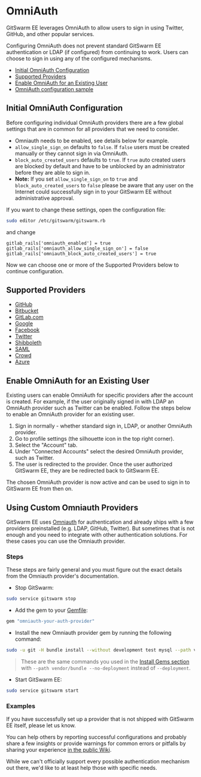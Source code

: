 # OmniAuth

GitSwarm EE leverages OmniAuth to allow users to sign in using Twitter,
GitHub, and other popular services.

Configuring OmniAuth does not prevent standard GitSwarm EE authentication
or LDAP (if configured) from continuing to work. Users can choose to sign
in using any of the configured mechanisms.

- [Initial OmniAuth Configuration](#initial-omniauth-configuration)
- [Supported Providers](#supported-providers)
- [Enable OmniAuth for an Existing
  User](#enable-omniauth-for-an-existing-user)
- [OmniAuth configuration
  sample](https://gitlab.com/gitlab-org/omnibus-gitlab/tree/master#omniauth-google-twitter-github-login)

## Initial OmniAuth Configuration

Before configuring individual OmniAuth providers there are a few global
settings that are in common for all providers that we need to consider.

- Omniauth needs to be enabled, see details below for example.
- `allow_single_sign_on` defaults to `false`. If `false` users must be
  created manually or they cannot sign in via OmniAuth.
- `block_auto_created_users` defaults to `true`. If `true` auto created
  users are blocked by default and have to be unblocked by an administrator
  before they are able to sign in.
- **Note:** If you set `allow_single_sign_on` to `true` and
  `block_auto_created_users` to `false` please be aware that any user on
  the Internet could successfully sign in to your GitSwarm EE without
  administrative approval.

If you want to change these settings, open the configuration file:

```bash
sudo editor /etc/gitswarm/gitswarm.rb
```

and change

```
gitlab_rails['omniauth_enabled'] = true
gitlab_rails['omniauth_allow_single_sign_on'] = false
gitlab_rails['omniauth_block_auto_created_users'] = true
```

Now we can choose one or more of the Supported Providers below to continue
configuration.

## Supported Providers

- [GitHub](github.md)
- [Bitbucket](bitbucket.md)
- [GitLab.com](gitlab.md)
- [Google](google.md)
- [Facebook](facebook.md)
- [Twitter](twitter.md)
- [Shibboleth](shibboleth.md)
- [SAML](saml.md)
- [Crowd](crowd.md)
- [Azure](azure.md)

## Enable OmniAuth for an Existing User

Existing users can enable OmniAuth for specific providers after the account
is created. For example, if the user originally signed in with LDAP an
OmniAuth provider such as Twitter can be enabled. Follow the steps below to
enable an OmniAuth provider for an existing user.

1. Sign in normally - whether standard sign in, LDAP, or another OmniAuth
   provider.
1. Go to profile settings (the silhouette icon in the top right corner).
1. Select the "Account" tab.
1. Under "Connected Accounts" select the desired OmniAuth provider, such as
   Twitter.
1. The user is redirected to the provider. Once the user authorized
   GitSwarm EE, they are be redirected back to GitSwarm EE.

The chosen OmniAuth provider is now active and can be used to sign in to
GitSwarm EE from then on.

## Using Custom Omniauth Providers

GitSwarm EE uses [Omniauth](http://www.omniauth.org/) for authentication
and already ships with a few providers preinstalled (e.g. LDAP, GitHub,
Twitter). But sometimes that is not enough and you need to integrate with
other authentication solutions. For these cases you can use the Omniauth
provider.

### Steps

These steps are fairly general and you must figure out the exact details
from the Omniauth provider's documentation.

- Stop GitSwarm:

```bash
sudo service gitswarm stop
```

- Add the gem to your [Gemfile](https://gitlab.com/gitlab-org/gitlab-ce/blob/master/Gemfile):

```bash
gem "omniauth-your-auth-provider"
```

- Install the new Omniauth provider gem by running the following command:

```bash
sudo -u git -H bundle install --without development test mysql --path vendor/bundle --no-deployment
```

  > These are the same commands you used in the [Install Gems
    section](#install-gems) with `--path vendor/bundle --no-deployment`
    instead of `--deployment`.

- Start GitSwarm EE:

```bash
sudo service gitswarm start
```

### Examples

If you have successfully set up a provider that is not shipped with
GitSwarm EE itself, please let us know.

You can help others by reporting successful configurations and probably
share a few insights or provide warnings for common errors or pitfalls by
sharing your experience [in the public
Wiki](https://github.com/gitlabhq/gitlab-public-wiki/wiki/Custom-omniauth-provider-configurations).

While we can't officially support every possible authentication mechanism
out there, we'd like to at least help those with specific needs.
